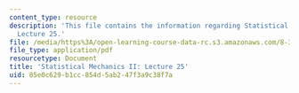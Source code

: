 ```yaml
---
content_type: resource
description: 'This file contains the information regarding Statistical Mechanics II:
  Lecture 25.'
file: /media/https%3A/open-learning-course-data-rc.s3.amazonaws.com/8-334-statistical-mechanics-ii-statistical-physics-of-fields-spring-2014/85e0c629b1cc854d5ab247f3a9c38f7a_MIT8_334S14_Lec25.pdf
file_type: application/pdf
resourcetype: Document
title: 'Statistical Mechanics II: Lecture 25'
uid: 85e0c629-b1cc-854d-5ab2-47f3a9c38f7a
---
```

